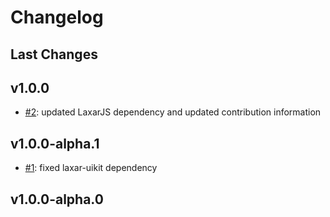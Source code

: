# Changelog

## Last Changes


## v1.0.0

- [#2](https://github.com/LaxarJS/ax-confirm-button-control/issues/2): updated LaxarJS dependency and updated contribution information


## v1.0.0-alpha.1

- [#1](https://github.com/LaxarJS/ax-date-picker-control/issues/1): fixed laxar-uikit dependency


## v1.0.0-alpha.0
